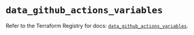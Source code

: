 # `data_github_actions_variables`

Refer to the Terraform Registry for docs: [`data_github_actions_variables`](https://registry.terraform.io/providers/integrations/github/6.7.3/docs/data-sources/actions_variables).
